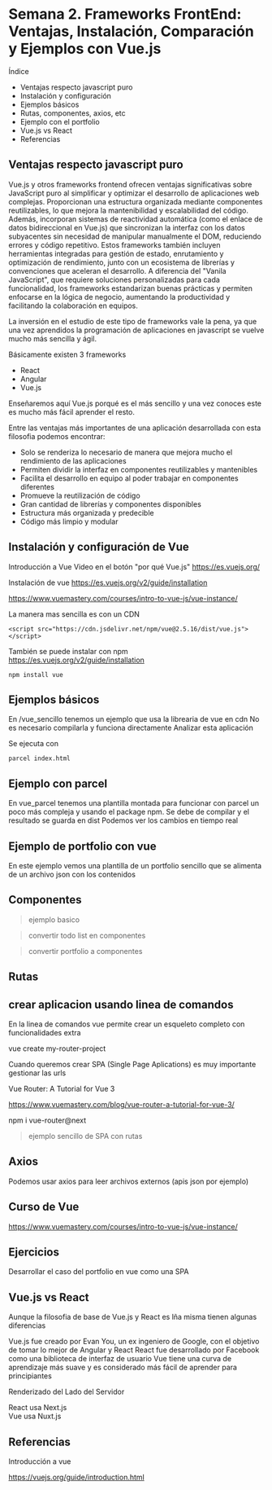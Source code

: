 # Semana 2. Frameworks FrontEnd: Ventajas, Instalación, Comparación y Ejemplos con Vue.js

Índice

- Ventajas respecto javascript puro
- Instalación y configuración
- Ejemplos básicos
- Rutas, componentes, axios, etc
- Ejemplo con el portfolio
- Vue.js vs React
- Referencias

## Ventajas respecto javascript puro

Vue.js y otros frameworks frontend ofrecen ventajas significativas sobre JavaScript puro al simplificar y optimizar el desarrollo de aplicaciones web complejas. Proporcionan una estructura organizada mediante componentes reutilizables, lo que mejora la mantenibilidad y escalabilidad del código. Además, incorporan sistemas de reactividad automática (como el enlace de datos bidireccional en Vue.js) que sincronizan la interfaz con los datos subyacentes sin necesidad de manipular manualmente el DOM, reduciendo errores y código repetitivo. Estos frameworks también incluyen herramientas integradas para gestión de estado, enrutamiento y optimización de rendimiento, junto con un ecosistema de librerías y convenciones que aceleran el desarrollo. A diferencia del "Vanila JavaScript", que requiere soluciones personalizadas para cada funcionalidad, los frameworks estandarizan buenas prácticas y permiten enfocarse en la lógica de negocio, aumentando la productividad y facilitando la colaboración en equipos.

La inversión en el estudio de este tipo de frameworks vale la pena, ya que una vez aprendidos la programación de aplicaciones en javascript se vuelve mucho más sencilla y ágil.

Básicamente existen 3 frameworks

- React
- Angular
- Vue.js  

Enseñaremos aquí Vue.js porqué es el más sencillo y una vez conoces este es mucho más fácil aprender el resto.

Entre las ventajas más importantes de una aplicación desarrollada con esta filosofia podemos encontrar:

- Solo se renderiza lo necesario de manera que mejora mucho el rendimiento de las aplicaciones
- Permiten dividir la interfaz en componentes reutilizables y mantenibles
- Facilita el desarrollo en equipo al poder trabajar en componentes diferentes
- Promueve la reutilización de código
- Gran cantidad de librerías y componentes disponibles
- Estructura más organizada y predecible
- Código más limpio y modular


## Instalación y configuración de Vue


Introducción a Vue
Video en el botón "por qué Vue.js"
https://es.vuejs.org/

Instalación de vue 
https://es.vuejs.org/v2/guide/installation


https://www.vuemastery.com/courses/intro-to-vue-js/vue-instance/


La manera mas sencilla es con un CDN

```
<script src="https://cdn.jsdelivr.net/npm/vue@2.5.16/dist/vue.js"></script>
```

También se puede instalar con npm
https://es.vuejs.org/v2/guide/installation

```
npm install vue
```


## Ejemplos básicos

En /vue_sencillo tenemos un ejemplo que usa la librearia de vue en cdn
No es necesario compilarla y funciona directamente 
Analizar esta aplicación

Se ejecuta con 

```
parcel index.html
```


## Ejemplo con parcel

En vue_parcel tenemos una plantilla montada para funcionar con parcel un poco más compleja y usando el package npm.
Se debe de compilar y el resultado se guarda en dist 
Podemos ver los cambios en tiempo real

## Ejemplo de portfolio con vue 

En este ejemplo vemos una plantilla de un portfolio sencillo que se alimenta de un archivo json con los contenidos


## Componentes 

> ejemplo basico 

> convertir todo list en componentes  

> convertir portfolio a componentes  

## Rutas 

## crear aplicacion usando linea de comandos 

En la linea de comandos vue permite crear un esqueleto completo con funcionalidades extra

vue create my-router-project


Cuando queremos crear SPA (Single Page Aplications) es muy importante gestionar las urls

Vue Router: A Tutorial for Vue 3

https://www.vuemastery.com/blog/vue-router-a-tutorial-for-vue-3/


npm i vue-router@next


> ejemplo sencillo de SPA con rutas

## Axios 

Podemos usar axios para leer archivos externos (apis json por ejemplo)

## Curso de Vue 

https://www.vuemastery.com/courses/intro-to-vue-js/vue-instance/


## Ejercicios

Desarrollar el caso del portfolio en vue como una SPA

## Vue.js vs React


Aunque la filosofia de base de Vue.js y React es lña misma tienen algunas diferencias

Vue.js fue creado por Evan You, un ex ingeniero de Google, con el objetivo de tomar lo mejor de Angular y React
React fue desarrollado por Facebook como una biblioteca de interfaz de usuario
Vue tiene una curva de aprendizaje más suave y es considerado más fácil de aprender para principiantes

Renderizado del Lado del Servidor

React usa Next.js  
Vue usa Nuxt.js

## Referencias 

Introducción a vue 

https://vuejs.org/guide/introduction.html
